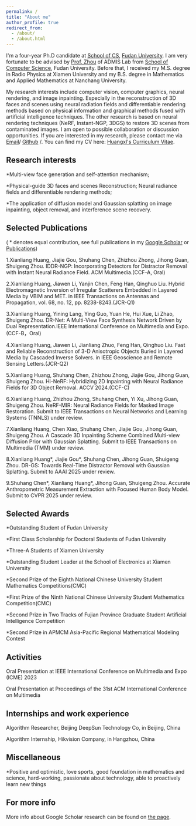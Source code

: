 ```yaml
---
permalink: /
title: "About me"
author_profile: true
redirect_from: 
  - /about/
  - /about.html
---
```

I'm a four-year Ph.D candidate at [School of CS](https://cs.fudan.edu.cn/), [Fudan University](https://www.fudan.edu.cn/main.htm). I am very fortunate to be advised by [Prof. Zhou](https://admis.fudan.edu.cn/sgzhou/main.htm) of ADMIS Lab from [School of Computer Science](https://cs.fudan.edu.cn/), Fudan University. Before that, I received my M.S. degree in Radio Physics at Xiamen University and my B.S. degree in Mathematics and Applied Mathematics at Nanchang University.

My research interests include computer vision, computer graphics, neural rendering, and image inpainting. Especially in the reconstruction of 3D faces and scenes using neural radiation fields and differentiable rendering methods based on physical information and graphical methods fused with artificial intelligence techniques. The other research is based on neural rendering techniques (NeRF, Instant-NGP, 3DGS) to restore 3D scenes from contaminated images.
I am open to possible collaboration or discussion opportunities. If you are interested in my research, please contact me via [Email](mailto:huangxl21@m.fudan.edu.cn)/ [Github](https://github.com/Youria1) /. You can find my CV here: [Huangxl's Curriculum Vitae](../assets/cv_hxl.pdf).


Research interests
------
*Multi-view face generation and self-attention mechanism;

*Physical-guide 3D faces and scenes Reconstruction; Neural radiance fields and differentiable rendering methods;

*The application of diffusion model and Gaussian splatting on image inpainting, object removal, and interference scene recovery.


Selected Publications
------
( * denotes equal contribution, see full publications in my [Google Scholar](https://scholar.google.com/citations?user=o39MFWsAAAAJ&hl=zh-CN) or [Publications](https://youria1.github.io/huangxl.github.io//publications/))

1.Xianliang Huang, Jiajie Gou, Shuhang Chen, Zhizhou Zhong, Jihong Guan, Shuigeng Zhou. IDDR-NGP: Incorporating Detectors for Distractor Removal with Instant Neural Radiance Field. ACM Multimedia.(CCF-A, Oral)

2.Xianliang Huang, Jiawen Li, Yanjin Chen, Feng Han, Qinghuo Liu. Hybrid Electromagnetic Inversion of Irregular Scatterers Embedded in Layered Media by VBIM and MET. in IEEE Transactions on Antennas and Propagation, vol. 68, no. 12, pp. 8238-8243.(JCR-Q1)

3.Xianliang Huang, Yining Lang, Ying Guo, Yuan He, Hui Xue, Li Zhao, Shuigeng Zhou. DR-Net: A Multi-View Face Synthesis Network Driven by Dual Representation.IEEE International Conference on Multimedia and Expo.(CCF-B，Oral)

4.Xianliang Huang, Jiawen Li, Jianliang Zhuo, Feng Han, Qinghuo Liu. Fast and Reliable Reconstruction of 3-D Anisotropic Objects Buried in Layered Media by Cascaded Inverse Solvers. in IEEE Geoscience and Remote Sensing Letters.(JCR-Q2)

5.Xianliang Huang, Shuhang Chen, Zhizhou Zhong, Jiajie Gou, Jihong Guan, Shuigeng Zhou. Hi-NeRF: Hybridizing 2D Inpainting with Neural Radiance Fields for 3D Object Removal. ACCV 2024.(CCF-C)

6.Xianliang Huang, Zhizhou Zhong, Shuhang Chen, Yi Xu, Jihong Guan, Shuigeng Zhou. NeRF-MIR: Neural Radiance Fields for Masked Image Restoration. Submit to IEEE Transactions on Neural Networks and Learning Systems (TNNLS) under review.

7.Xianliang Huang, Chen Xiao, Shuhang Chen, Jiajie Gou, Jihong Guan, Shuigeng Zhou. A Cascade 3D Inpainting Scheme Combined Multi-view Diffusion Prior with Gaussian Splatting. Submit to IEEE Transactions on Multimedia (TMM) under review.

8.Xianliang Huang*, Jiajie Gou*, Shuhang Chen, Jihong Guan, Shuigeng Zhou. DR-GS: Towards Real-Time Distractor Removal with Gaussian Splatting. Submit to AAAI 2025 under review.

9.Shuhang Chen*, Xianliang Huang*, Jihong Guan, Shuigeng Zhou. Accurate Anthropometric Measurement Extraction with Focused Human Body Model. Submit to CVPR 2025 under review.

Selected Awards
------
*Outstanding Student of Fudan University

*First Class Scholarship for Doctoral Students of Fudan University

*Three-A Students of Xiamen University

*Outstanding Student Leader at the School of Electronics at Xiamen University

*Second Prize of the Eighth National Chinese University Student Mathematics Competitions(CMC) 

*First Prize of the Ninth National Chinese University Student Mathematics Competition(CMC) 

*Second Prize in Two Tracks of Fujian Province Graduate Student Artificial Intelligence Competition

*Second Prize in APMCM Asia-Pacific Regional Mathematical Modeling Contest

Activities
------
Oral Presentation at IEEE International Conference on Multimedia and Expo (ICME) 2023

Oral Presentation at Proceedings of the 31st ACM International Conference on Multimedia

Internships and work experience
------
Algorithm Researcher, Beijing DeepSun Technology Co, in Beijing, China

Algorithm Internship, Hikvision Company, in Hangzhou, China


Miscellaneous
------
*Positive and optimistic, love sports, good foundation in mathematics and science, hard-working, passionate about technology, able to proactively learn new things

For more info
------
More info about Google Scholar research can be found on [the page](https://scholar.google.com/citations?user=o39MFWsAAAAJ&hl=zh-CN).

